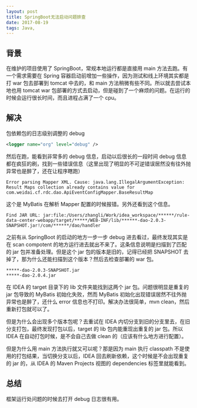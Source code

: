 ```yaml
---
layout: post
title: SpringBoot无法启动问题排查
date: 2017-08-19
tags: Java,
---
```


## 背景

在维护的项目使用了 SpringBoot，常规本地运行都是直接用 main 方法去跑。有一个需求需要在 Spring 容器启动前增加一些操作，因为测试和线上环境其实都是打 war 包去部署到 tomcat 中去的，和 main 方法稍微有些不同。所以就去尝试本地也用 tomcat war 包部署的方式去启动，但是碰到了一个麻烦的问题。在运行的时候会运行很长时间，而且进程占满了一个 cpu。

<!-- more -->

## 解决

包依赖包的日志级别调整的 debug

```Xml
<logger name="org" level="debug" />
```

然后在跑，能看到非常多的 debug 信息，启动以后很长的一段时间 debug 信息都在疯狂的刷，找到一些错误信息（这里出现了明显的不可逆错误居然没有往外抛异常也是醉了，还在让程序瞎跑）

```
Error parsing Mapper XML. Cause: java.lang.IllegalArgumentException: Result Maps collection already contains value for com.weidai.cf.rdc.dao.ApiEventConfigMapper.BaseResultMap
```

这个是 MyBatis 在解析 Mapper 配置的时候报错。另外还看到这个信息。

```
Find JAR URL: jar:file:/Users/zhangli/Work/idea_workspace/******/rule-data-center-webapp/target/*****/WEB-INF/lib/******-dao-2.0.3-SNAPSHOT.jar!/com/******/dao/handler
```

之前有从 SpringBoot 的启动的地方一步一步 debug 进去看过，最终发现其实是在 scan compotent 的地方运行进去就出不来了。这条信息说明是扫描到了匹配的 jar 包并准备处理。但是这个 jar 包的版本是旧的，记得已经把 SNAPSHOT 去掉了，那为什么还能扫描到这个版本？然后去检查部署的 war 包。

```
*****-dao-2.0.3-SNAPSHOT.jar
*****-dao-2.0.4.jar
```

在 IDEA 的 target 目录下的 lib 文件夹能找到这两个 jar 包。问题很明显是重复的 jar 包导致的 MyBatis 初始化失败，然而 MyBatis  初始化出现错误居然不往外抛异常也是醉了，还什么 error 信息也不打印。解决办法很简单，mvn clean，然后重新打包就可以了。

但是为什么会出现多个版本包呢？去重试在 IDEA 内切分支到旧的分支里去，在旧分支打包，最终发现打包以后，target 的 lib 包内能重现出重复的 jar 包。所以 IDEA 在自动打包时候，是不会自己去做 clean 的（应该有什么地方进行配置）。

但是为什么用 main 方法执行就又可以呢？那是因为 main 执行 classpath 不是使用的打包结果，当切换分支以后，IDEA 回去刷新依赖，这个时候是不会出现重复的 jar 的，从 IDEA 的 Maven Projects 视图的 dependencies 标签里就能看到。

## 总结

框架运行处问题的时候去打开 debug 日志很有用。